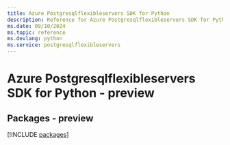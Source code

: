 ```yaml
---
title: Azure Postgresqlflexibleservers SDK for Python
description: Reference for Azure Postgresqlflexibleservers SDK for Python
ms.date: 09/10/2024
ms.topic: reference
ms.devlang: python
ms.service: postgresqlflexibleservers
---
```

# Azure Postgresqlflexibleservers SDK for Python - preview
## Packages - preview
[!INCLUDE [packages](postgresqlflexibleservers-index.md)]